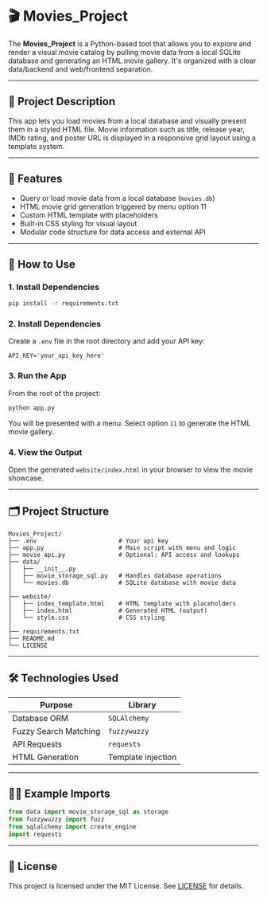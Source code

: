 
# 🎬 Movies_Project

The **Movies_Project** is a Python-based tool that allows you to explore and render a visual movie catalog by pulling movie data from a local SQLite database and generating an HTML movie gallery. It's organized with a clear data/backend and web/frontend separation.

---

## 📌 Project Description

This app lets you load movies from a local database and visually present them in a styled HTML file. Movie information such as title, release year, IMDb rating, and poster URL is displayed in a responsive grid layout using a template system.

---

## 🧩 Features

- Query or load movie data from a local database (`movies.db`)
- HTML movie grid generation triggered by menu option 11
- Custom HTML template with placeholders
- Built-in CSS styling for visual layout
- Modular code structure for data access and external API

---

## 🚀 How to Use

### 1. Install Dependencies

```bash
pip install -r requirements.txt
```

### 2. Install Dependencies

Create a `.env` file in the root directory and add your API key:

```env
API_KEY='your_api_key_here'
```

### 3. Run the App

From the root of the project:

```bash
python app.py
```

You will be presented with a menu. Select option `11` to generate the HTML movie gallery.

### 4. View the Output

Open the generated `website/index.html` in your browser to view the movie showcase.

---

## 🗂️ Project Structure

```
Movies_Project/
├── .env                       # Your api key
├── app.py                     # Main script with menu and logic
├── movie_api.py               # Optional: API access and lookups
├── data/
│   ├── __init__.py
│   ├── movie_storage_sql.py   # Handles database operations
│   └── movies.db              # SQLite database with movie data
│
├── website/
│   ├── index_template.html    # HTML template with placeholders
│   ├── index.html             # Generated HTML (output)
│   └── style.css              # CSS styling
│
├── requirements.txt
├── README.md
└── LICENSE
```

---

## 🛠️ Technologies Used

| Purpose              | Library             |
|----------------------|---------------------|
| Database ORM         | `SQLAlchemy`        |
| Fuzzy Search Matching| `fuzzywuzzy`        |
| API Requests         | `requests`          |
| HTML Generation      | Template injection  |

---

## 👨‍💻 Example Imports

```python
from data import movie_storage_sql as storage
from fuzzywuzzy import fuzz
from sqlalchemy import create_engine
import requests
```

---

## 📄 License

This project is licensed under the MIT License. See [LICENSE](./LICENSE) for details.
